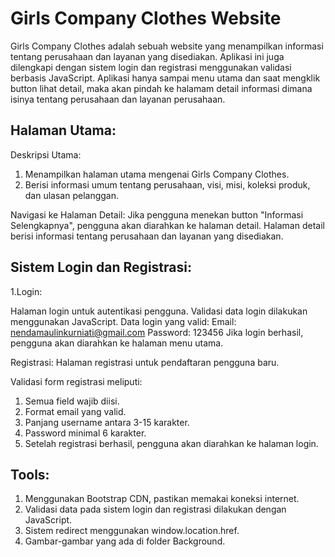 # Girls Company Clothes Website
Girls Company Clothes adalah sebuah website yang menampilkan informasi tentang perusahaan dan layanan yang disediakan. 
Aplikasi ini juga dilengkapi dengan sistem login dan registrasi menggunakan validasi berbasis JavaScript. 
Aplikasi hanya sampai menu utama dan saat mengklik button lihat detail, maka akan pindah ke halamam detail informasi dimana isinya tentang perusahaan dan layanan perusahaan.

## Halaman Utama:
Deskripsi Utama:
1. Menampilkan halaman utama mengenai Girls Company Clothes.
2. Berisi informasi umum tentang perusahaan, visi, misi, koleksi produk, dan ulasan pelanggan.

Navigasi ke Halaman Detail:
Jika pengguna menekan button "Informasi Selengkapnya", pengguna akan diarahkan ke halaman detail.
Halaman detail berisi informasi tentang perusahaan dan layanan yang disediakan.
   
## Sistem Login dan Registrasi:
1.Login:

Halaman login untuk autentikasi pengguna.
Validasi data login dilakukan menggunakan JavaScript.
Data login yang valid:
Email: nendamaulinkurniati@gmail.com
Password: 123456
Jika login berhasil, pengguna akan diarahkan ke halaman menu utama.

Registrasi:
Halaman registrasi untuk pendaftaran pengguna baru.

Validasi form registrasi meliputi:
1. Semua field wajib diisi.
2. Format email yang valid.
3. Panjang username antara 3-15 karakter.
4. Password minimal 6 karakter.
5. Setelah registrasi berhasil, pengguna akan diarahkan ke halaman login.

## Tools: 
1. Menggunakan Bootstrap CDN, pastikan memakai koneksi internet.
2. Validasi data pada sistem login dan registrasi dilakukan dengan JavaScript.
3. Sistem redirect menggunakan window.location.href.
3. Gambar-gambar yang ada di folder Background.
